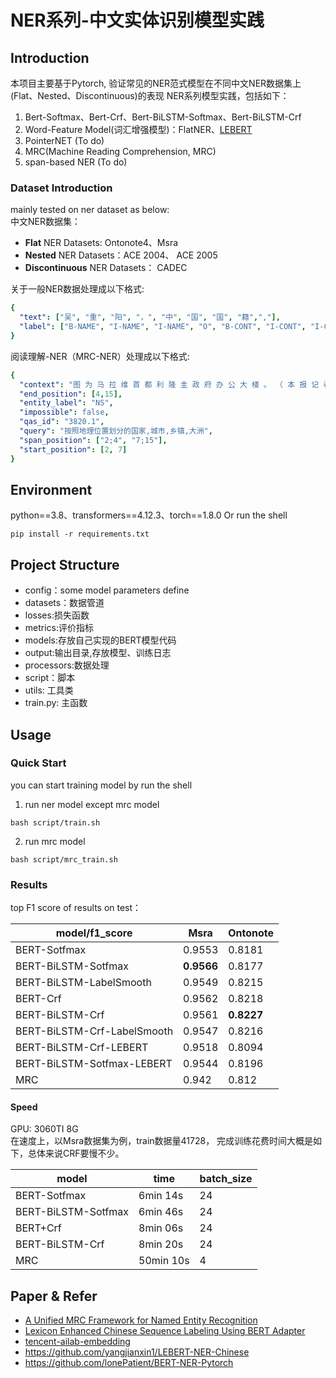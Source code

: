 # NER系列-中文实体识别模型实践

## Introduction

本项目主要基于Pytorch, 验证常见的NER范式模型在不同中文NER数据集上(Flat、Nested、Discontinuous)的表现
NER系列模型实践，包括如下：

1. Bert-Softmax、Bert-Crf、Bert-BiLSTM-Softmax、Bert-BiLSTM-Crf
2. Word-Feature Model(词汇增强模型)：FlatNER、[LEBERT](https://arxiv.org/abs/2105.07148)
3. PointerNET (To do)
4. MRC(Machine Reading Comprehension, MRC)
5. span-based NER (To do)

### Dataset Introduction

mainly tested on ner dataset as below:  
中文NER数据集：

- **Flat** NER Datasets: Ontonote4、Msra
- **Nested** NER Datasets：ACE 2004、 ACE 2005
- **Discontinuous** NER Datasets： CADEC

关于一般NER数据处理成以下格式:

```yaml
{
  "text": ["吴", "重", "阳", "，", "中", "国", "国", "籍",","],
  "label": ["B-NAME", "I-NAME", "I-NAME", "O", "B-CONT", "I-CONT", "I-CONT", "I-CONT", "O"]
}
```

阅读理解-NER（MRC-NER）处理成以下格式:

```yaml
{
  "context": "图 为 马 拉 维 首 都 利 隆 圭 政 府 办 公 大 楼 。 （ 本 报 记 者 温 宪 摄 ）",
  "end_position": [4,15],
  "entity_label": "NS",
  "impossible": false,
  "qas_id": "3820.1",
  "query": "按照地理位置划分的国家,城市,乡镇,大洲",
  "span_position": ["2;4", "7;15"],
  "start_position": [2, 7]
}
```

## Environment

python==3.8、transformers==4.12.3、torch==1.8.0
Or run the shell

```
pip install -r requirements.txt
```

## Project Structure

- config：some model parameters define
- datasets：数据管道
- losses:损失函数
- metrics:评价指标
- models:存放自己实现的BERT模型代码
- output:输出目录,存放模型、训练日志
- processors:数据处理
- script：脚本
- utils: 工具类
- train.py: 主函数

## Usage

### Quick Start

you can start training model by run the shell
1. run ner model except mrc model
```
bash script/train.sh
```
2. run mrc model
```
bash script/mrc_train.sh
```

### Results

top F1 score of results on test：

| model/f1_score              | Msra       | Ontonote   |
|-----------------------------|------------|------------|
| BERT-Sotfmax                | 0.9553     | 0.8181     |
| BERT-BiLSTM-Sotfmax         | __0.9566__ | 0.8177     |
| BERT-BiLSTM-LabelSmooth     | 0.9549     | 0.8215     |
| BERT-Crf                    | 0.9562     | 0.8218     |
| BERT-BiLSTM-Crf             | 0.9561     | __0.8227__ |
| BERT-BiLSTM-Crf-LabelSmooth | 0.9547     | 0.8216     |
| BERT-BiLSTM-Crf-LEBERT      | 0.9518     | 0.8094     |
| BERT-BiLSTM-Sotfmax-LEBERT  | 0.9544     | 0.8196     |
| MRC                         | 0.942      | 0.812      |

#### Speed

GPU: 3060TI 8G  
在速度上，以Msra数据集为例，train数据量41728， 完成训练花费时间大概是如下，总体来说CRF要慢不少。

| model               | time      | batch_size |
|---------------------|-----------|------------|
| BERT-Sotfmax        | 6min 14s  | 24         |
| BERT-BiLSTM-Sotfmax | 6min 46s  | 24         |
| BERT+Crf            | 8min 06s  | 24         |
| BERT-BiLSTM-Crf     | 8min 20s  | 24         |
| MRC                 | 50min 10s | 4          |

## Paper & Refer

- [A Unified MRC Framework for Named Entity Recognition](https://arxiv.org/abs/1910.11476)
- [Lexicon Enhanced Chinese Sequence Labeling Using BERT Adapter](https://arxiv.org/abs/2105.07148)
- [tencent-ailab-embedding](https://ai.tencent.com/ailab/nlp/en/embedding.html)
- https://github.com/yangjianxin1/LEBERT-NER-Chinese
- https://github.com/lonePatient/BERT-NER-Pytorch








